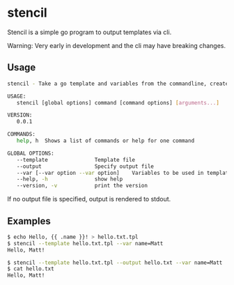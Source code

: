 stencil
=======

Stencil is a simple go program to output templates via cli. 

Warning: Very early in development and the cli may have breaking changes.

Usage
-----

```bash
stencil - Take a go template and variables from the commandline, create output

USAGE:
   stencil [global options] command [command options] [arguments...]

VERSION:
   0.0.1

COMMANDS:
   help, h  Shows a list of commands or help for one command

GLOBAL OPTIONS:
   --template               Template file
   --output                 Specify output file
   --var [--var option --var option]    Variables to be used in template
   --help, -h               show help
   --version, -v            print the version
```

If no output file is specified, output is rendered to stdout.

Examples
--------

```bash
$ echo Hello, {{ .name }}! > hello.txt.tpl
$ stencil --template hello.txt.tpl --var name=Matt
Hello, Matt!

$ stencil --template hello.txt.tpl --output hello.txt --var name=Matt
$ cat hello.txt
Hello, Matt!
```
